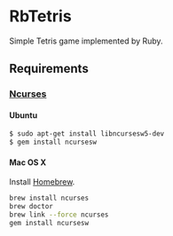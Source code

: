 # RbTetris

Simple Tetris game implemented by Ruby.

## Requirements

### [Ncurses][]

[Ncurses]: https://www.gnu.org/software/ncurses/ncurses.html

#### Ubuntu

``` sh
$ sudo apt-get install libncursesw5-dev
$ gem install ncursesw
```

#### Mac OS X

Install [Homebrew][].

[Homebrew]: http://brew.sh

``` sh
brew install ncurses
brew doctor
brew link --force ncurses
gem install ncursesw
```
